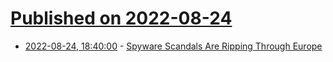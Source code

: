 # [Published on 2022-08-24](index.md)

* [2022-08-24, 18:40:00](https://yro.slashdot.org/story/22/08/24/1827227/spyware-scandals-are-ripping-through-europe?utm_source=rss1.0mainlinkanon&utm_medium=feed) - [Spyware Scandals Are Ripping Through Europe](https://yro.slashdot.org/story/22/08/24/1827227/spyware-scandals-are-ripping-through-europe?utm_source=rss1.0mainlinkanon&utm_medium=feed)
